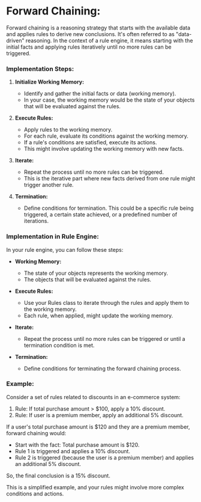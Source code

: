 # Forward Chaining:

Forward chaining is a reasoning strategy that starts with the available data and applies rules to derive new conclusions. It's often referred to as "data-driven" reasoning. In the context of a rule engine, it means starting with the initial facts and applying rules iteratively until no more rules can be triggered.

### Implementation Steps:

1. **Initialize Working Memory:**

    - Identify and gather the initial facts or data (working memory).
    - In your case, the working memory would be the state of your objects that will be evaluated against the rules.
1. **Execute Rules:**
    - Apply rules to the working memory.
    - For each rule, evaluate its conditions against the working memory.
    - If a rule's conditions are satisfied, execute its actions.
    - This might involve updating the working memory with new facts.

1.  **Iterate:**

    - Repeat the process until no more rules can be triggered.
    - This is the iterative part where new facts derived from one rule might trigger another rule.

1. **Termination:**

    - Define conditions for termination. This could be a specific rule being triggered, a certain state achieved, or a predefined number of iterations.

### Implementation in Rule Engine:

In your rule engine, you can follow these steps:

- **Working Memory:**

    - The state of your objects represents the working memory.
    - The objects that will be evaluated against the rules.

- **Execute Rules:**

    - Use your Rules class to iterate through the rules and apply them to the working memory.
    - Each rule, when applied, might update the working memory.

- **Iterate:**

    - Repeat the process until no more rules can be triggered or until a termination condition is met.
- **Termination:**

    -   Define conditions for terminating the forward chaining process.
### Example:

Consider a set of rules related to discounts in an e-commerce system:

1. Rule: If total purchase amount > $100, apply a 10% discount.
1. Rule: If user is a premium member, apply an additional 5% discount.

If a user's total purchase amount is $120 and they are a premium member, forward chaining would:

- Start with the fact: Total purchase amount is $120.
- Rule 1 is triggered and applies a 10% discount.
- Rule 2 is triggered (because the user is a premium member) and applies an additional 5% discount.

So, the final conclusion is a 15% discount.

This is a simplified example, and your rules might involve more complex conditions and actions.